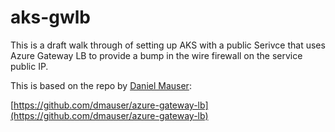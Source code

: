 # aks-gwlb

This is a draft walk through of setting up AKS with a public Serivce that uses Azure Gateway LB to provide a bump in the wire firewall on the service public IP.

This is based on the repo by [Daniel Mauser](https://github.com/dmauser):

[https://github.com/dmauser/azure-gateway-lb](https://github.com/dmauser/azure-gateway-lb)